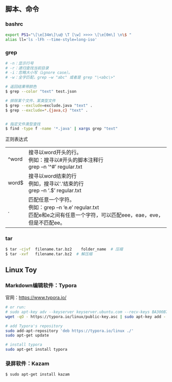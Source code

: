 ## 脚本、命令

### bashrc

```bash
export PS1="\[\e[34m\]\u@ \T [\w] >>>> \[\e[0m\] \n\$ "
alias ll='ls -lFh --time-style=long-iso'
```

### grep
```bash
# -n：显示行号
# -r：递归查找当前目录
# -i：忽略大小写（ignore case）。
# -w：全字匹配，grep –w "abc" 或者是 grep "\<abc\>"

# 返回结果带颜色
$ grep --color "text" test.json

# 排除某个文件、某类型文件
$ grep --exclude=exclude.java "text" .
$ grep --exclude=*.{java,c} "text" .


# 指定文件类型查找
$ find -type f -name '*.java' | xargs grep "text"
```
正则表达式

|       |                                                              |
| ----- | ------------------------------------------------------------ |
| ^word | 搜寻以word开头的行。<br/>例如：搜寻以#开头的脚本注释行<br/>grep –n ‘^#’ regular.txt |
| word$ | 搜寻以word结束的行<br/>例如，搜寻以‘.’结束的行<br/>grep –n ‘.$’ regular.txt |
| .     | 匹配任意一个字符。<br/>例如：grep –n ‘e.e’ regular.txt<br/>匹配e和e之间有任意一个字符，可以匹配eee，eae，eve，但是不匹配ee。 |

### tar
```bash
$ tar -cjvf  filename.tar.bz2    folder_name  # 压缩
$ tar -xvf   filename.tar.bz2  # 解压缩
```



## Linux Toy

### Markdown编辑软件：Typora

官网：https://www.typora.io/

```bash
# or run:
# sudo apt-key adv --keyserver keyserver.ubuntu.com --recv-keys BA300B7755AFCFAE
wget -qO - https://typora.io/linux/public-key.asc | sudo apt-key add -

# add Typora's repository
sudo add-apt-repository 'deb https://typora.io/linux ./'
sudo apt-get update

# install typora
sudo apt-get install typora
```

### 录屏软件：Kazam

```bash
$ sudo apt-get install kazam
```

